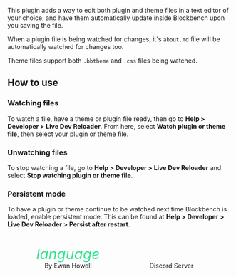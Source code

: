 <div id="about-content">
  <p>This plugin adds a way to edit both plugin and theme files in a text editor of your choice, and have them automatically update inside Blockbench upon you saving the file.</p>
  <p>When a plugin file is being watched for changes, it's <code>about.md</code> file will be automatically watched for changes too.</p>
  <p>Theme files support both <code>.bbtheme</code> and <code>.css</code> files being watched.</p>
  <h2>How to use</h2>
  <h3>Watching files</h3>
  <p>To watch a file, have a theme or plugin file ready, then go to <strong>Help > Developer > Live Dev Reloader</strong>. From here, select <strong>Watch plugin or theme file</strong>, then select your plugin or theme file.</p>
  <h3>Unwatching files</h3>
  <p>To stop watching a file, go to <strong>Help > Developer > Live Dev Reloader</strong> and select <strong>Stop watching plugin or theme file</strong>.</p>
  <h3>Persistent mode</h3>
  <p>To have a plugin or theme continue to be watched next time Blockbench is loaded, enable persistent mode. This can be found at <strong>Help > Developer > Live Dev Reloader > Persist after restart</strong>.</p>
</div>
<style>
  .about {
    height: 100%;
    display: flex;
    flex-direction: column;
    justify-content: space-between;
  }
  #about-content {
    overflow-y: auto;
    min-height: 128px;
  }
  #about-markdown-links > a {
    display: flex;
    flex-direction: column;
    align-items: center;
    gap: 5px;
    padding: 5px;
    text-decoration: none;
    flex-grow: 1;
    flex-basis: 0;
    color: var(--color-subtle_text);
    text-align: center;
  }
  #about-markdown-links > a:hover {
    background-color: var(--color-accent);
    color: var(--color-light);
  }
  #about-markdown-links > a > i {
    font-size: 32px;
    width: 100%;
    max-width: initial;
    height: 32px;
    text-align: center;
  }
  #about-markdown-links > a:hover > i {
    color: var(--color-light) !important;
  }
  #about-markdown-links > a > p {
    flex: 1;
    display: flex;
    align-items: center;
    margin: 0;
  }
</style>
<div id="about-markdown-links" style="display:flex;justify-content:space-around;margin:20px 20px 0">
  <a href="https://ewanhowell.com/">
    <i class="material-icons icon" style="color:rgb(51, 227, 142)">language</i>
    <p>By Ewan Howell</p>
  </a>
  <a href="https://discord.ewanhowell.com/">
    <i class="fa_big icon fab fa-discord" style="color:rgb(114, 127, 255)"></i>
    <p>Discord Server</p>
  </a>
</div>
